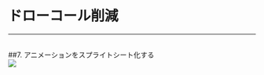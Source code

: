 # ドローコール削減
***
<br>
##7. <span class="red">アニメーションをスプライトシート化する</span>

<div class="center">
<img src="contents/img/p2_7.gif">
</div>